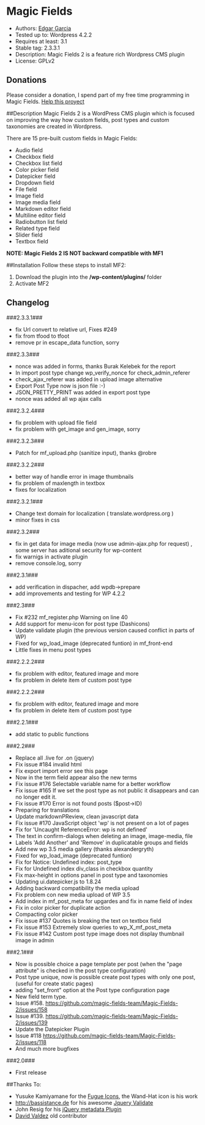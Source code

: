 # Magic Fields

* Authors: [Edgar Garcia](http://hunk.com.mx "Hunk")
* Tested up to: Wordpress 4.2.2
* Requires at least: 3.1
* Stable tag: 2.3.3.1
* Description: Magic Fields 2 is a feature rich Wordpress CMS plugin
* License: GPLv2

## Donations

Please consider a donation, I spend part of my free time programming in Magic Fields. [Help this proyect](https://www.paypal.com/cgi-bin/webscr?cmd=_donations&business=edgar%40programador%2ecom&lc=GB&item_name=Donation%20Magic%20Fields&currency_code=USD&bn=PP%2dDonationsBF%3abtn_donateCC_LG%2egif%3aNonHostedGuest)

##Description
Magic Fields 2 is a WordPress CMS plugin which is focused on improving the way how custom fields, post types and custom taxonomies are created in Wordpress.

There are 15 pre-built custom fields in Magic Fields:

* Audio field
* Checkbox field
* Checkbox list field
* Color picker field
* Datepicker field
* Dropdown field
* File field
* Image field
* Image media field
* Markdown editor field
* Multiline editor field
* Radiobutton list field
* Related type field
* Slider field
* Textbox field

**NOTE: Magic Fields 2 IS NOT backward compatible with MF1**

##Installation
Follow these steps to install MF2:

1. Download the plugin into the **/wp-content/plugins/** folder
2. Activate MF2

## Changelog ##

###2.3.3.1###
* fix Url convert to relative url, Fixes #249
* fix from tfood to tfoot
* remove pr in escape_data function, sorry

###2.3.3###
* nonce was added in forms, thanks Burak Kelebek for the report
* In import post type change wp_verify_nonce for check_admin_referer
* check_ajax_referer was added in upload image alternative
* Export Post Type now is json file :-)
* JSON_PRETTY_PRINT was added in export post type
* nonce was added all wp ajax calls

###2.3.2.4###
* fix problem with upload file field
* fix problem with get_image and gen_image, sorry

###2.3.2.3###
* Patch for mf_upload.php (sanitize input), thanks @robre

###2.3.2.2###
* better way of handle error in image thumbnails
* fix problem of maxlength in textbox
* fixes for localization

###2.3.2.1###
* Change text domain for localization ( translate.wordpress.org )
* minor fixes in css

###2.3.2###
* fix in get data for image media (now use admin-ajax.php for request) , some server has aditional security for wp-content
* fix warnigs in activate plugin
* remove console.log, sorry

###2.3.1###
* add verification in dispacher, add wpdb->prepare
* add improvements and testing for WP 4.2.2

###2.3###
* Fix #232 mf_register.php Warning on line 40
* Add support for menu-icon for post type (Dashicons)
* Update validate plugin (the previous version caused conflict in parts of WP)
* Fixed for wp_load_image (deprecated funtion) in mf_front-end
* Little fixes in menu post types

###2.2.2.2###
* fix problem with editor, featured image and more
* fix problem in delete item of custom post type

###2.2.2.2###
* fix problem with editor, featured image and more
* fix problem in delete item of custom post type

###2.2.1###
* add static to public functions

###2.2###
* Replace all .live for .on (jquery)
* Fix issue #184 invalid html
* Fix export import error see this page 
* Now in the term field appear also the new terms
* Fix issue #176 Selectable variable name for a better workflow
* Fix issue #165 If we set the post type as not public it disappears and can no longer edit it.
* Fix issue #170 Error is not found posts ($post->ID)
* Preparing for translations
* Update markdownPReview, clean javascript data
* Fix issue #170 JavaScript object 'wp' is not present on a lot of pages
* Fix for 'Uncaught ReferenceError: wp is not defined'
* The text in confirm-dialogs when deleting an image, image-media, file
* Labels 'Add Another' and 'Remove' in duplicatable groups and fields
* Add new wp 3.5 media gallery (thanks alexandergryth)
* Fixed for wp_load_image (deprecated funtion)
* Fix for Notice: Undefined index: post_type
* Fix for Undefined index div_class in checkbox quantity
* Fix max-height in options panel in post type and taxonomies
* Updating ui.datepicker.js to 1.8.24
* Adding backward compatibility the media upload
* Fix problem con new media upload of WP 3.5
* Add index in mf_post_meta for upgardes and fix in name field of index
* Fix in color picker for duplicate action
* Compacting color picker
* Fix issue #137 Quotes is breaking the text on textbox field
* Fix issue #153 Extremely slow queries to wp_X_mf_post_meta
* Fix issue #142 Custom post type image does not display thumbnail image in admin

###2.1###
* Now is possible choice a page template per post (when the "page attribute" is checked in the post type configuration)
* Post type unique, now is possible create post types with only one post, (useful for create static pages)
* adding "set_front" option at the Post type configuration page
* New field term type.
* Issue #158. https://github.com/magic-fields-team/Magic-Fields-2/issues/158
* Issue #139. https://github.com/magic-fields-team/Magic-Fields-2/issues/139
* Update the Datepicker Plugin
* Issue #118 https://github.com/magic-fields-team/Magic-Fields-2/issues/118
* And much more bugfixes


###2.0###
 * First release

##Thanks To:
* Yusuke Kamiyamane  for the [Fugue Icons](http://p.yusukekamiyamane.com/ "Fugue Icons"), the Wand-Hat icon is his work
* http://bassistance.de  for his awesome [Jquery Validate](http://bassistance.de/jquery-plugins/jquery-plugin-validation/ "jQuery Validate")
* John Resig  for his [jQuery metadata Plugin](https://github.com/jquery/jquery-metadata "jQuery metadata")
* [David Valdez](http://gnuget.org "Gnuget") old contributor
